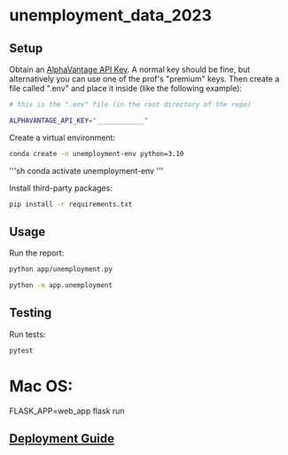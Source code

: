 # unemployment_data_2023



## Setup 

Obtain an [AlphaVantage API Key](https://www.alphavantage.co/support/#api-key). A normal key should be fine, but alternatively you can use one of the prof's "premium" keys. Then create a file called ".env" and place it inside (like the following example):

```sh
# this is the ".env" file (in the root directory of the repo)

ALPHAVANTAGE_API_KEY="____________"
```

Create a virtual environment: 

```sh 
conda create -n unemployment-env python=3.10
```

'''sh
conda activate unemployment-env
'''

Install third-party packages: 

```sh
pip install -r requirements.txt
```


## Usage

Run the report: 
```sh 
python app/unemployment.py

python -m app.unemployment
```

## Testing

Run tests:

```sh
pytest
```

# Mac OS:
FLASK_APP=web_app flask run

## [Deployment Guide](/DEPLOYING.md)